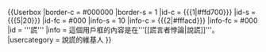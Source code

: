 {{Userbox
  |border-c = #000000
  |border-s = 1
  |id-c     = {{{1|#ffd700}}}
  |id-s     = {{{5|20}}}
  |id-fc    = #000
  |info-s   = 10
  |info-c   = {{{2|#fffacd}}}
  |info-fc  = #000
  |id       = '''謊'''
  |info     = 這個用戶框的內容是在'''[[謊言者悖論|說謊]]'''。
  |usercategory = 說謊的維基人
}}